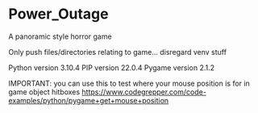 # Power_Outage
A panoramic style horror game

Only push files/directories relating to game... disregard venv stuff 

Python version 3.10.4
PIP version 22.0.4
Pygame version 2.1.2

IMPORTANT: you can use this to test where your mouse position is for in game object hitboxes
https://www.codegrepper.com/code-examples/python/pygame+get+mouse+position